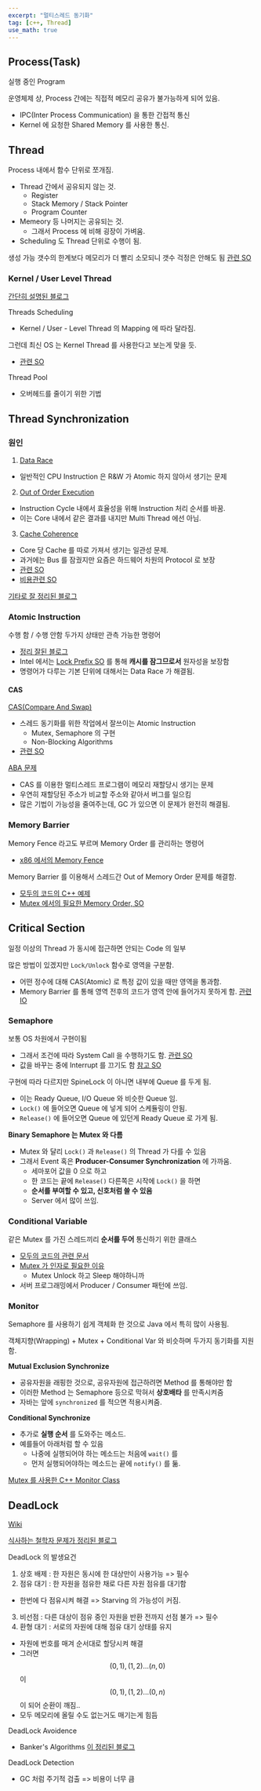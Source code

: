 ```yaml
---
excerpt: "멀티스레드 동기화"
tag: [c++, Thread]
use_math: true
---
```


## Process(Task)

실행 중인 Program

운영체제 상, Process 간에는 직접적 메모리 공유가 불가능하게 되어 있음.
+ IPC(Inter Process Communication) 을 통한 간접적 통신
+ Kernel 에 요청한 Shared Memory 를 사용한 통신.

## Thread

Process 내에서 함수 단위로 쪼개짐.
+ Thread 간에서 공유되지 않는 것.
  + Register
  + Stack Memory / Stack Pointer
  + Program Counter
+ Memeory 등 나머지는 공유되는 것.
  + 그래서 Process 에 비해 굉장이 가벼움.
+ Scheduling 도 Thread 단위로 수행이 됨.

생성 가능 갯수의 한계보다 메모리가 더 빨리 소모되니 갯수 걱정은 안해도 됨 [관련 SO](https://stackoverflow.com/questions/18330189/windows-and-linux-max-threads)



### Kernel / User Level Thread 

[간단히 설명된 블로그](https://www.crocus.co.kr/1255)

Threads Scheduling 
+ Kernel / User - Level Thread 의 Mapping 에 따라 달라짐.

그런데 최신 OS 는 Kernel Thread 를 사용한다고 보는게 맞을 듯.
+ [관련 SO](https://stackoverflow.com/questions/70985020/should-i-just-believe-that-stdthread-is-implemented-not-by-creating-user-threa/70988136#70988136)


Thread Pool
+ 오버헤드를 줄이기 위한 기법


## Thread Synchronization

### 원인

1. [Data Race](https://en.wikipedia.org/wiki/Race_condition#Data_race)
  + 일반적인 CPU Instruction 은 R&W 가 Atomic 하지 않아서 생기는 문제 
2. [Out of Order Execution](https://en.wikipedia.org/wiki/Out-of-order_execution)
  + Instruction Cycle 내에서 효율성을 위해 Instruction 처리 순서를 바꿈.
  + 이는 Core 내에서 같은 결과를 내지만 Multi Thread 에선 아님.
3. [Cache Coherence](https://en.wikipedia.org/wiki/Cache_coherence)
  + Core 당 Cache 를 따로 가져서 생기는 일관성 문제.
  + 과거에는 Bus 를 잠궜지만 요즘은 하드웨어 차원의 Protocol 로 보장
  + [관련 SO](https://stackoverflow.com/questions/14758088/how-are-atomic-operations-implemented-at-a-hardware-level)
  + [비용관련 SO](https://stackoverflow.com/questions/2538070/atomic-operation-cost/2783981#2783981)

[기타로 잘 정리된 블로그](https://velog.io/@codingskynet/C11-Memory-Model-Atomic%EB%B6%80%ED%84%B0-Lock-Free-%EC%9E%90%EB%A3%8C%EA%B5%AC%EC%A1%B0%EA%B9%8C%EC%A7%80)


### Atomic Instruction

수행 함 / 수행 안함 두가지 상태만 관측 가능한 명령어
+ [정리 잘된 블로그](https://preshing.com/20130618/atomic-vs-non-atomic-operations/)
+ Intel 에서는 [Lock Prefix SO](https://stackoverflow.com/questions/29880015/lock-prefix-vs-mesi-protocol) 를 통해 __캐시를 잠그므로서__ 원자성을 보장함
+ 명령어가 다루는 기본 단위에 대해서는 Data Race 가 해결됨.

#### CAS

[CAS(Compare And Swap)](https://en.wikipedia.org/wiki/Compare-and-swap)
+ 스레드 동기화를 위한 작업에서 잘쓰이는 Atomic Instruction
  + Mutex, Semaphore 의 구현
  + Non-Blocking Algorithms
+ [관련 SO](https://stackoverflow.com/questions/22339466/how-compare-and-swap-works)

[ABA 문제](https://en.wikipedia.org/wiki/Compare-and-swap#ABA_problem)
+ CAS 를 이용한 멀티스레드 프로그램이 메모리 재할당시 생기는 문제
+ 우연히 재할당된 주소가 비교할 주소와 같아서 버그를 일으킴
+ 많은 기법이 가능성을 줄여주는데, GC 가 있으면 이 문제가 완전히 해결됨.



### Memory Barrier

Memory Fence 라고도 부르며 Memory Order 를 관리하는 명령어
+ [x86 에서의 Memory Fence ](https://stackoverflow.com/questions/50323347/how-many-memory-barriers-instructions-does-an-x86-cpu-have)

Memory Barrier 를 이용해서 스레드간 Out of Memory Order 문제를 해결함.
+ [모두의 코드의 C++ 예제](https://modoocode.com/271)
+ [Mutex 에서의 필요한 Memory Order, SO](https://stackoverflow.com/questions/17046558/how-does-a-mutex-ensure-a-variables-value-is-consistent-across-cores)



## Critical Section

일정 이상의 Thread 가 동시에 접근하면 안되는 Code 의 일부   

많은 방법이 있겠지만 ```Lock/Unlock``` 함수로 영역을 구분함.
+ 어떤 정수에 대해 CAS(Atomic) 로 특정 값이 있을 때만 영역을 통과함.
+ Memory Barrier 를 통해 영역 전후의 코드가 영역 안에 들어가지 못하게 함. [관련 IO](https://stackoverflow.com/questions/50951011/how-does-a-mutex-lock-and-unlock-functions-prevents-cpu-reordering)



### Semaphore

보통 OS 차원에서 구현이됨
+ 그래서 조건에 따라 System Call 을 수행하기도 함. [관련 SO](https://stackoverflow.com/questions/5176130/does-mutex-call-a-system-call)
+ 값을 바꾸는 중에 Interrupt 를 끄기도 함 [참고 SO](https://stackoverflow.com/questions/27561084/semaphore-implementation-why-is-disabling-interrupts-required-along-with-test)

구현에 따라 다르지만 SpineLock 이 아니면 내부에 Queue 를 두게 됨.
+ 이는 Ready Queue, I/O Queue 와 비슷한 Queue 임.
+ ```Lock()``` 에 들어오면 Queue 에 넣게 되어 스케듈링이 안됨.
+ ```Release()``` 에 들어오면 Queue 에 있던게 Ready Queue 로 가게 됨.


__Binary Semaphore 는 Mutex 와 다름__
+ Mutex 와 달리 ```Lock()``` 과 ```Release()``` 의 Thread 가 다를 수 있음
+ 그래서 Event 혹은 __Producer-Consumer Synchronization__ 에 가까움. 
  + 세마포어 값을 0 으로 하고 
  + 한 코드는 끝에 ```Release()``` 다른쪽은 시작에 ```Lock()``` 을 하면 
  + __순서를 부여할 수 있고, 신호처럼 쓸 수 있음__ 
  + Server 에서 많이 쓰임.




### Conditional Variable

같은 Mutex 를 가진 스레드끼리 __순서를 두어__ 통신하기 위한 클래스
+ [모두의 코드의 관련 문서](https://modoocode.com/270)
+ [Mutex 가 인자로 필요한 이유](https://stackoverflow.com/questions/2763714/why-do-pthreads-condition-variable-functions-require-a-mutex)
  + Mutex Unlock 하고 Sleep 해야하니까
+ 서버 프로그래밍에서 Producer / Consumer 패턴에 쓰임.




### Monitor

Semaphore 를 사용하기 쉽게 객체화 한 것으로 Java 에서 특히 많이 사용됨.

객체지향(Wrapping) + Mutex + Conditional Var 와 비슷하며 두가지 동기화를 지원함.

__Mutual Exclusion Synchronize__
+ 공유자원을 래핑한 것으로, 공유자원에 접근하려면 Method 를 통해야만 함
+ 이러한 Method 는 Semaphore 등으로 막혀서 __상호배타__ 를 만족시켜줌
+ 자바는 앞에 ```synchronized``` 를 적으면 적용시켜줌.

__Conditional Synchronize__
+ 추가로 __실행 순서__ 를 도와주는 메소드.
+ 예를들어 아래처럼 할 수 있음
  + 나중에 실행되어야 하는 메소드는 처음에 ```wait()``` 를
  + 먼저 실행되어야하는 메소드는 끝에 ```notify()``` 를 둚.

[Mutex 를 사용한 C++ Monitor Class](https://stackoverflow.com/questions/12647217/making-a-c-class-a-monitor-in-the-concurrent-sense)



## DeadLock

[Wiki](https://ko.wikipedia.org/wiki/%EA%B5%90%EC%B0%A9_%EC%83%81%ED%83%9C)

[식사하는 철학자 문제가 정리된 블로그](https://simsimjae.tistory.com/72)

DeadLock 의 발생요건
1. 상호 배제 : 한 자원은 동시에 한 대상만이 사용가능 => 필수
2. 점유 대기 : 한 자원을 점유한 채로 다른 자원 점유를 대기함
  + 한번에 다 점유시켜 해결 => Starving 의 가능성이 커짐.
3. 비선점 : 다른 대상이 점유 중인 자원을 반환 전까지 선점 불가 => 필수
4. 환형 대기 : 서로의 자원에 대해 점유 대기 상태를 유지
  + 자원에 번호를 매겨 순서대로 할당시켜 해결  
  + 그러면 $$(0, 1), (1, 2) ... (n, 0)$$ 이 $$ (0, 1), (1, 2) ... (0, n)$$ 이 되어 순환이 깨짐..
  + 모두 메모리에 올릴 수도 없는거도 매기는게 힘듬

DeadLock Avoidence
+ Banker's Algorithms [이 정리된 블로그](https://jhnyang.tistory.com/102)

DeadLock Detection
+ GC 처럼 주기적 검출 => 비용이 너무 큼